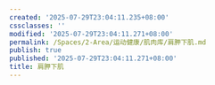 ```yaml
---
created: '2025-07-29T23:04:11.235+08:00'
cssclasses: ''
modified: '2025-07-29T23:04:11.271+08:00'
permalink: /Spaces/2-Area/运动健康/肌肉库/肩胛下肌.md
publish: true
published: '2025-07-29T23:04:11.271+08:00'
title: 肩胛下肌
---
```

